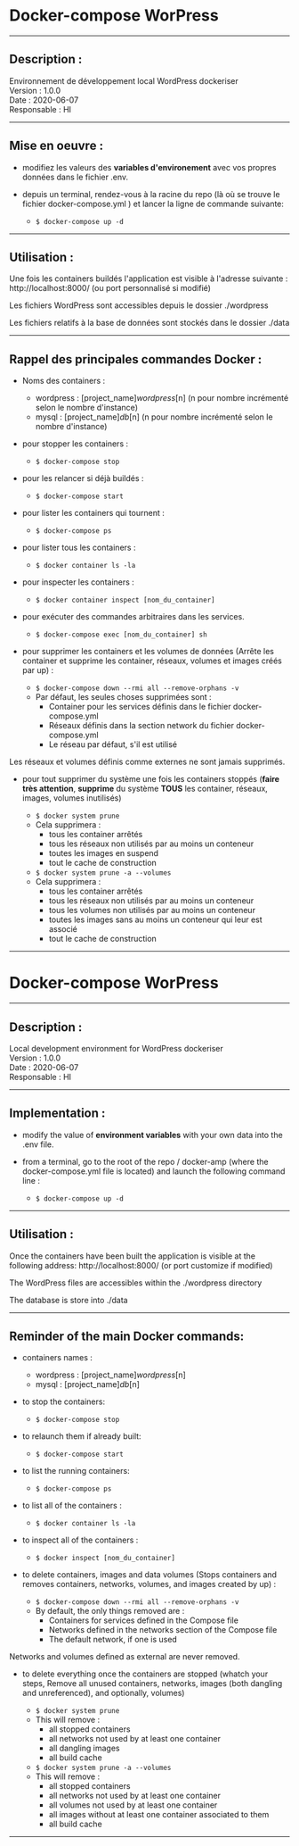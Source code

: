 # Docker-compose WorPress  

----------------  

## Description :  


Environnement de développement local WordPress dockeriser  
Version : 1.0.0  
Date : 2020-06-07  
Responsable : HI  

----------------  

## Mise en oeuvre :  


* modifiez les valeurs des __variables d'environement__ avec vos propres données dans le fichier .env.  

* depuis un terminal, rendez-vous à la racine du repo (là où se trouve le fichier docker-compose.yml ) et lancer la ligne de commande suivante:   
    - ```$ docker-compose up -d```   

----------------

## Utilisation :  

Une fois les containers buildés l'application est visible à l'adresse suivante : http://localhost:8000/  (ou port personnalisé si modifié)   

Les fichiers WordPress sont accessibles depuis le dossier ./wordpress   

Les fichiers relatifs à la base de données sont stockés dans le dossier ./data   

----------------

## Rappel des principales commandes Docker :

* Noms des containers :  
    - wordpress : [project_name]_wordpress_[n] (n pour nombre incrémenté selon le nombre d'instance)   
    - mysql : [project_name]_db_[n] (n pour nombre incrémenté selon le nombre d'instance)   

* pour stopper les containers :  
    - ```$ docker-compose stop```  

* pour les relancer si déjà buildés :  
    - ```$ docker-compose start```   

* pour lister les containers qui tournent :  
    - ```$ docker-compose ps```  

* pour lister tous les containers :  
    - ```$ docker container ls -la```  

* pour inspecter les containers :  
    - ```$ docker container inspect [nom_du_container]```  

* pour exécuter des commandes arbitraires dans les services.  
    - ```$ docker-compose exec [nom_du_container] sh```   


* pour supprimer les containers et les volumes de données (Arrête les container et supprime les container, réseaux, volumes et images créés par up) : 
    - ```$ docker-compose down --rmi all --remove-orphans -v``` 

    * Par défaut, les seules choses supprimées sont :
        - Container pour les services définis dans le fichier docker-compose.yml  
        - Réseaux définis dans la section network du fichier docker-compose.yml  
        - Le réseau par défaut, s'il est utilisé  

Les réseaux et volumes définis comme externes ne sont jamais supprimés.  

* pour tout supprimer du système une fois les containers stoppés (**faire très attention**, **supprime** du système **TOUS** les container, réseaux, images, volumes inutilisés)  
    - ```$ docker system prune```  

    * Cela supprimera :  
        - tous les container arrêtés  
        - tous les réseaux non utilisés par au moins un conteneur  
        - toutes les images en suspend  
        - tout le cache de construction  

    - ```$ docker system prune -a --volumes```  

    * Cela supprimera :  
        - tous les container arrêtés  
        - tous les réseaux non utilisés par au moins un conteneur  
        - tous les volumes non utilisés par au moins un conteneur  
        - toutes les images sans au moins un conteneur qui leur est associé  
        - tout le cache de construction  


----------------

# Docker-compose WorPress  


----------------

## Description :  


Local development environment for WordPress dockeriser   
Version : 1.0.0  
Date : 2020-06-07  
Responsable : HI  

----------------

## Implementation :  


* modify the value of  __environment variables__ with your own data into the .env file.   

* from a terminal, go to the root of the repo / docker-amp (where the docker-compose.yml file is located) and launch the following command line :  
    - ```$ docker-compose up -d```  

----------------

## Utilisation :  


Once the containers have been built the application is visible at the following address: http://localhost:8000/    (or port customize if modified)  

The WordPress files are accessibles within the ./wordpress directory  

The database is store into ./data  

----------------

## Reminder of the main Docker commands:  

* containers names :   
    - wordpress : [project_name]_wordpress_[n]     
    - mysql : [project_name]_db_[n]    

* to stop the containers:  
    - ```$ docker-compose stop```  

* to relaunch them if already built:  
    - ```$ docker-compose start```  

* to list the running containers:  
    - ```$ docker-compose ps```  

* to list all of the containers :  
    - ```$ docker container ls -la```  

* to inspect all of the containers :  
    - ```$ docker inspect [nom_du_container]```  

* to delete containers, images and data volumes (Stops containers and removes containers, networks, volumes, and images created by up) :  
    - ```$ docker-compose down --rmi all --remove-orphans -v```  

    * By default, the only things removed are :  
        - Containers for services defined in the Compose file  
        - Networks defined in the networks section of the Compose file  
        - The default network, if one is used  

Networks and volumes defined as external are never removed.  

* to delete everything once the containers are stopped (whatch your steps, Remove all unused containers, networks, images (both dangling and unreferenced), and optionally, volumes)  
    - ```$ docker system prune```  

    * This will remove :  
        - all stopped containers  
        - all networks not used by at least one container  
        - all dangling images  
        - all build cache  

    - ```$ docker system prune -a --volumes```  

    * This will remove :  
        - all stopped containers  
        - all networks not used by at least one container  
        - all volumes not used by at least one container  
        - all images without at least one container associated to them  
        - all build cache  

----------------  